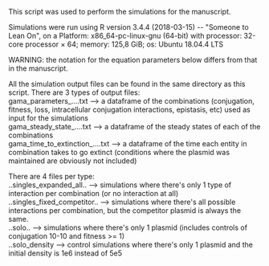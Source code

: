 This script was used to perform the simulations for the manuscript.

Simulations were run using R version 3.4.4 (2018-03-15) -- "Someone to Lean On", on a Platform: x86_64-pc-linux-gnu (64-bit) with processor: 32-core processor × 64; memory: 125,8 GiB; os: Ubuntu 18.04.4 LTS

WARNING: the notation for the equation parameters below differs from that in the manuscript.

All the simulation output files can be found in the same directory as this script.
There are 3 types of output files:  
gama_parameters_....txt --> a dataframe of the combinations (conjugation, fitness, loss, intracellular conjugation interactions, epistasis, etc) used as input for the simulations  
gama_steady_state_....txt --> a dataframe of the steady states of each of the combinations  
gama_time_to_extinction_....txt --> a dataframe of the time each entity in combination takes to go extinct (conditions where the plasmid was maintained are obviously not included)

There are 4 files per type:  
..singles_expanded_all.. --> simulations where there's only 1 type of interaction per combination (or no interaction at all)  
..singles_fixed_competitor.. --> simulations where there's all possible interactions per combination, but the competitor plasmid is always the same.  
..solo.. --> simulations where there's only 1 plasmid (includes controls of conjugation 10-10 and fitness >= 1)  
..solo_density --> control simulations where there's only 1 plasmid and the initial density is 1e6 instead of 5e5
